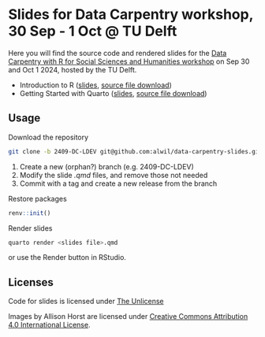 # Slides for Data Carpentry workshop, 30 Sep - 1 Oct @ TU Delft

Here you will find the source code and rendered slides for the
[Data Carpentry with R for Social Sciences and Humanities workshop](https://4turesearchdata-carpentries.github.io/2024-09-30-ldev-delft/)
on Sep 30 and Oct 1 2024, hosted by the TU Delft.

- Introduction to R ([slides](https://alwil.github.io/data-carpentry-slides/01_intro-r.html), [source file download](/01_intro-r.qmd))
- Getting Started with Quarto ([slides](https://alwil.github.io/data-carpentry-slides/05_quarto.html), [source file download](/05_quarto.qmd))

## Usage

Download the repository

```sh
git clone -b 2409-DC-LDEV git@github.com:alwil/data-carpentry-slides.git
```


1. Create a new (orphan?) branch (e.g. 2409-DC-LDEV)
2. Modify the slide *.qmd* files, and remove those not needed
3. Commit with a tag and create a new release from the branch

Restore packages


```r
renv::init()
```

Render slides

```sh
quarto render <slides file>.qmd
```
or use the Render button in RStudio.

## Licenses

Code for slides is licensed under [The Unlicense](LICENSE)

Images by Allison Horst are licensed under [Creative Commons Attribution 4.0 International License](https://creativecommons.org/licenses/by/4.0/legalcode.en).
